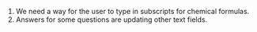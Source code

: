 1. We need a way for the user to type in subscripts for chemical formulas.
2. Answers for some questions are updating other text fields.